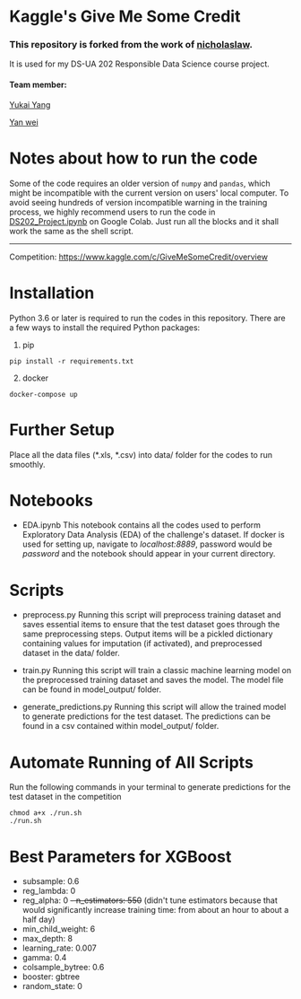 # Kaggle's Give Me Some Credit

### This repository is forked from the work of [nicholaslaw](https://github.com/nicholaslaw). 

It is used for my DS-UA 202 Responsible Data Science course project.

#### Team member:
[Yukai Yang](https://www.linkedin.com/in/yukai-yang-7bba651a3/)

[Yan wei](https://github.com/yw4182)

# Notes about how to run the code
Some of the code requires an older version of `numpy` and `pandas`, which might be incompatible with the current version on users' local computer. To avoid seeing hundreds of version incompatible warning in the training process, we highly recommend users to run the code in [DS202_Project.ipynb](https://github.com/yk803/DS202_proj/blob/master/DS202_Project.ipynb) on Google Colab. Just run all the blocks and it shall work the same as the shell script.

------------

Competition: https://www.kaggle.com/c/GiveMeSomeCredit/overview

# Installation
Python 3.6 or later is required to run the codes in this repository. There are a few ways to install the required Python packages:

1. pip
```
pip install -r requirements.txt
```

2. docker
```
docker-compose up
```

# Further Setup
Place all the data files (*.xls, *.csv) into data/ folder for the codes to run smoothly.

# Notebooks
- EDA.ipynb
This notebook contains all the codes used to perform Exploratory Data Analysis (EDA) of the challenge's dataset. If docker is used for setting up, navigate to *localhost:8889*, password would be *password* and the notebook should appear in your current directory.

# Scripts
- preprocess.py
Running this script will preprocess training dataset and saves essential items to ensure that the test dataset goes through the same preprocessing steps. Output items will be a pickled dictionary containing values for imputation (if activated), and preprocessed dataset in the data/ folder.

- train.py
Running this script will train a classic machine learning model on the preprocessed training dataset and saves the model. The model file can be found in model_output/ folder.

- generate_predictions.py
Running this script will allow the trained model to generate predictions for the test dataset. The predictions can be found in a csv contained within model_output/ folder.

# Automate Running of All Scripts
Run the following commands in your terminal to generate predictions for the test dataset in the competition
```
chmod a+x ./run.sh
./run.sh
```

# Best Parameters for XGBoost
- subsample: 0.6
- reg_lambda: 0
- reg_alpha: 0
~~- n_estimators: 550~~ (didn't tune estimators because that would significantly increase training time: from about an hour to about a half day)
- min_child_weight: 6
- max_depth: 8
- learning_rate: 0.007
- gamma: 0.4
- colsample_bytree: 0.6
- booster: gbtree
- random_state: 0
